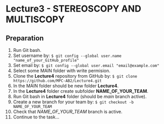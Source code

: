 # Lecture3 - STEREOSCOPY AND MULTISCOPY

## Preparation

1. Run Git bash.
2. Set username by: `$ git config --global user.name "name_of_your_GitHub_profile"`
3. Set email by: `$ git config --global user.email "email@example.com"`
4. Select some MAIN folder with write permision.
5. Clone the **Lecture4** repository from GitHub by: `$ git clone https://github.com/MPC-AB2/Lecture4.git`
6. In the MAIN folder should be new folder **Lecture4**.
7. In the **Lecture4** folder create subfolder **NAME_OF_YOUR_TEAM**.
8. Run Git bash in **Lecture4** folder (should be *main* branch active).
9. Create a new branch for your team by: `$ git checkout -b NAME_OF_YOUR_TEAM`
10. Check that  *NAME_OF_YOUR_TEAM* branch is active.
11. Continue to the task...
